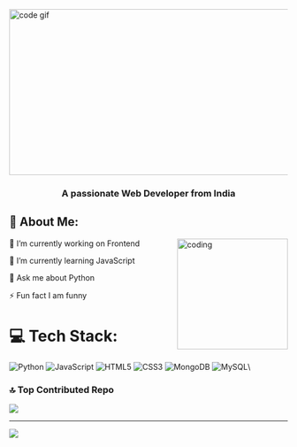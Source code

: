 <img align="center" width="800" height="300" object-fit="cover" alt="code gif" src="https://user-images.githubusercontent.com/74038190/243078834-72903324-cf57-4e90-80a6-ed3c9734e0ed.gif">
<h3 align="center">A passionate Web Developer from India</h3>

## 💫 About Me:

<img align="right" alt="coding" width="200" src="https://user-images.githubusercontent.com/74038190/241764371-9d0fd0c4-5c7f-4122-b884-64a1e1685d2d.gif">

🔭 I’m currently working on Frontend

🌱 I’m currently learning JavaScript

💬 Ask me about Python

⚡ Fun fact I am funny

# 💻 Tech Stack:
![Python](https://img.shields.io/badge/python-3670A0?style=for-the-badge&logo=python&logoColor=ffdd54) ![JavaScript](https://img.shields.io/badge/javascript-%23323330.svg?style=for-the-badge&logo=javascript&logoColor=%23F7DF1E) ![HTML5](https://img.shields.io/badge/html5-%23E34F26.svg?style=for-the-badge&logo=html5&logoColor=white) ![CSS3](https://img.shields.io/badge/css3-%231572B6.svg?style=for-the-badge&logo=css3&logoColor=white) ![MongoDB](https://img.shields.io/badge/MongoDB-%234ea94b.svg?style=for-the-badge&logo=mongodb&logoColor=white) ![MySQL](https://img.shields.io/badge/mysql-%2300f.svg?style=for-the-badge&logo=mysql&logoColor=white)\

### 🔝 Top Contributed Repo
![](https://github-contributor-stats.vercel.app/api?username=Tamiz07&limit=5&theme=gitdimmed&combine_all_yearly_contributions=true)

---
[![](https://visitcount.itsvg.in/api?id=Tamiz07&icon=5&color=1)](https://visitcount.itsvg.in)

<!-- Proudly created with GPRM ( https://gprm.itsvg.in ) -->
